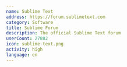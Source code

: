 ```yaml
---
name: Sublime Text
address: https://forum.sublimetext.com
category: Software
title: Sublime Forum
description: The official Sublime Text forum
userCount: 27882
icon: sublime-text.png
activity: high
language: en
---
```

